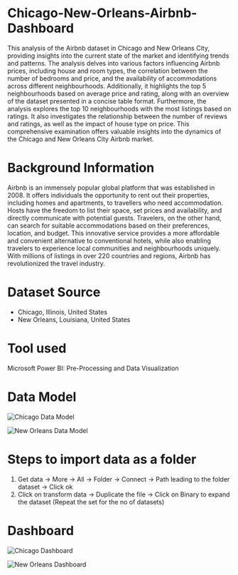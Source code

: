 # Chicago-New-Orleans-Airbnb-Dashboard
This analysis of the Airbnb dataset in Chicago and New Orleans City, providing insights into the current state of the market and identifying trends and patterns. The analysis delves into various factors influencing Airbnb prices, including house and room types, the correlation between the number of bedrooms and price, and the availability of accommodations across different neighbourhoods. Additionally, it highlights the top 5 neighbourhoods based on average price and rating, along with an overview of the dataset presented in a concise table format. Furthermore, the analysis explores the top 10 neighbourhoods with the most listings based on ratings. It also investigates the relationship between the number of reviews and ratings, as well as the impact of house type on price. This comprehensive examination offers valuable insights into the dynamics of the Chicago and New Orleans City Airbnb market.

# Background Information
Airbnb is an immensely popular global platform that was established in 2008. It offers individuals the opportunity to rent out their properties, including homes and apartments, to travellers who need accommodation. Hosts have the freedom to list their space, set prices and availability, and directly communicate with potential guests. Travelers, on the other hand, can search for suitable accommodations based on their preferences, location, and budget. This innovative service provides a more affordable and convenient alternative to conventional hotels, while also enabling travelers to experience local communities and neighbourhoods uniquely. With millions of listings in over 220 countries and regions, Airbnb has revolutionized the travel industry.

# Dataset Source
- Chicago, Illinois, United States
- New Orleans, Louisiana, United States

# Tool used
Microsoft Power BI: Pre-Processing and Data Visualization

# Data Model
![Chicago Data Model](https://github.com/user-attachments/assets/590ee31b-38dd-4ca0-a45f-55862765e332)

![New Orleans Data Model](https://github.com/user-attachments/assets/84d6c5b2-5c13-49ca-a7f6-2b2ce9425e0d)

# Steps to import data as a folder
1. Get data -> More -> All -> Folder -> Connect -> Path leading to the folder dataset -> Click ok
2. Click on transform data -> Duplicate the file -> Click on Binary to expand the dataset (Repeat the set for the no of datasets)

# Dashboard
![Chicago Dashboard](https://github.com/user-attachments/assets/623c7b33-4479-40b6-bbb4-239e9809d275)




![New Orleans Dashboard](https://github.com/user-attachments/assets/1cb18cfb-fd6a-4a7e-a6ca-db71a482eb0f)

